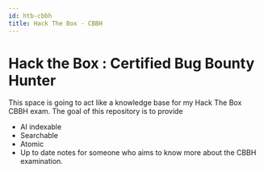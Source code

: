 ```yaml
---
id: htb-cbbh
title: Hack The Box - CBBH
---
```


# Hack the Box : Certified Bug Bounty Hunter
This space is going to act like a knowledge base for my Hack The Box CBBH exam. The goal of this repository is to provide 
- AI indexable 
- Searchable
- Atomic
- Up to date
notes for someone who aims to know more about the CBBH examination.

